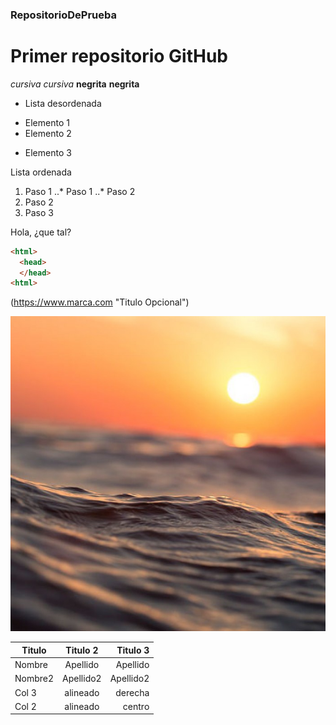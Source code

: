 ### RepositorioDePrueba
# Primer repositorio GitHub
*cursiva* _cursiva_
**negrita** __negrita__

* Lista desordenada
+ Elemento 1
+ Elemento 2
* Elemento 3

Lista ordenada
1. Paso 1
..* Paso 1
..* Paso 2
2. Paso 2
3. Paso 3

Hola, ¿que tal? 

```html
<html>
  <head>
  </head>
<html>
```

(https://www.marca.com "Titulo Opcional")

![agua](https://github.com/OscarLopez25032004/RepositorioDePrueba/blob/main/agua-mar-pixabay_0.jpg "Imagen de agua")

| Titulo | Titulo 2 | Titulo 3 |
|--------|:--------:|---------:|
| Nombre | Apellido | Apellido |
| Nombre2| Apellido2| Apellido2|
| Col 3  | alineado | derecha  |
| Col 2  | alineado | centro   |
